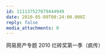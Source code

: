 ```yaml
---
id: 111137527879444949
date: 2010-05-09T00:24:00.000Z
reply: false
media_attachments: 0
---
```


网易房产专题 2010 烂砖奖第一季（疯传） ​​​​


